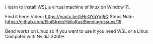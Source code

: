 I learn to install WSL a virtual machine of linux on Window 11.

Find it here:
Video: https://youtu.be/5HnQYqYgRjQ
Steps Note: https://github.com/EloiStree/HelloRustBending/issues/15


Bend works on Linux so if you want to use it you need WSL or a Linux Computer with Nvidia 3060+
